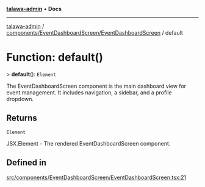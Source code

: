 [**talawa-admin**](../../../../README.md) • **Docs**

***

[talawa-admin](../../../../modules.md) / [components/EventDashboardScreen/EventDashboardScreen](../README.md) / default

# Function: default()

\> **default**(): `Element`

The EventDashboardScreen component is the main dashboard view for event management.
It includes navigation, a sidebar, and a profile dropdown.

## Returns

`Element`

JSX.Element - The rendered EventDashboardScreen component.

## Defined in

[src/components/EventDashboardScreen/EventDashboardScreen.tsx:21](https://github.com/PalisadoesFoundation/talawa-admin/blob/d16b95ee179900e8e32a2296f14e948e6caea05b/src/components/EventDashboardScreen/EventDashboardScreen.tsx#L21)
